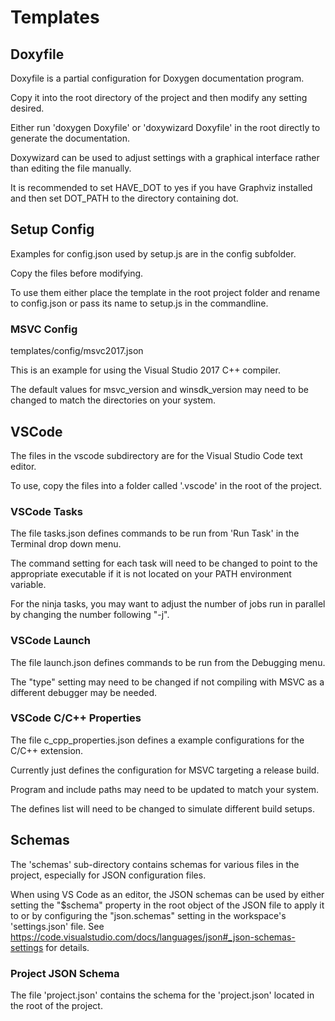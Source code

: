 # Templates

## Doxyfile

Doxyfile is a partial configuration for Doxygen documentation program.

Copy it into the root directory of the project and then modify any setting desired.

Either run 'doxygen Doxyfile' or 'doxywizard Doxyfile' in the root directly to
generate the documentation.

Doxywizard can be used to adjust settings with a graphical interface rather than
editing the file manually.

It is recommended to set HAVE_DOT to yes if you have Graphviz installed and
then set DOT_PATH to the directory containing dot.

## Setup Config

Examples for config.json used by setup.js are in the config subfolder.

Copy the files before modifying.

To use them either place the template in the root project folder and rename to config.json or
pass its name to setup.js in the commandline.

### MSVC Config

templates/config/msvc2017.json

This is an example for using the Visual Studio 2017 C++ compiler.

The default values for msvc_version and winsdk_version may need to be changed to match the
directories on your system.

## VSCode

The files in the vscode subdirectory are for the Visual Studio Code text editor.

To use, copy the files into a folder called '.vscode' in the root of the project.

### VSCode Tasks

The file tasks.json defines commands to be run from 'Run Task' in the Terminal drop down menu.

The command setting for each task will need to be changed to point to the appropriate executable
if it is not located on your PATH environment variable.

For the ninja tasks, you may want to adjust the number of jobs run in parallel by changing the
number following "-j".

### VSCode Launch

The file launch.json defines commands to be run from the Debugging menu.

The "type" setting may need to be changed if not compiling with MSVC as a different debugger
may be needed.

### VSCode C/C++ Properties

The file c_cpp_properties.json defines a example configurations for the C/C++ extension.

Currently just defines the configuration for MSVC targeting a release build.

Program and include paths may need to be updated to match your system.

The defines list will need to be changed to simulate different build setups.

## Schemas

The 'schemas' sub-directory contains schemas for various files in the project, especially for JSON configuration files.

When using VS Code as an editor, the JSON schemas can be used by either setting the "$schema" property in the root object of the JSON file to apply it to or by configuring the "json.schemas" setting in the workspace's 'settings.json' file. See https://code.visualstudio.com/docs/languages/json#_json-schemas-settings for details.

### Project JSON Schema

The file 'project.json' contains the schema for the 'project.json' located in the root of the project.
